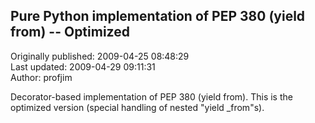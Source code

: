 ## Pure Python implementation of PEP 380 (yield from) -- Optimized  
Originally published: 2009-04-25 08:48:29  
Last updated: 2009-04-29 09:11:31  
Author: profjim   
  
Decorator-based implementation of PEP 380 (yield from). This is the optimized version (special handling of nested "yield _from"s).